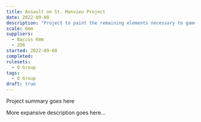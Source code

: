 ```yaml
---
title: Assault on St. Manvieu Project
date: 2022-09-08
description: "Project to paint the remaining elements necessary to game the 'O' Group D Day scenario Assault on St. Manvieu taken from the 1944 The Battle for Normandy book."
scale: 6mm
suppliers:
  - Baccus 6mm
  - 2D6
started: 2022-09-08
completed: 
rulesets:
  - O Group
tags:
  - O Group
draft: true
---
```


Project summary goes here

<!--more-->

More expansive description goes here...

